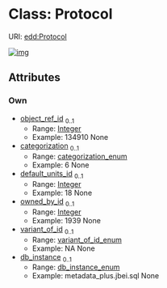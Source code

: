 
# Class: Protocol



URI: [edd:Protocol](https://w3id.org/eddProtocol)


[![img](https://yuml.me/diagram/nofunky;dir:TB/class/[Protocol&#124;object_ref_id:integer%20%3F;categorization:categorization_enum%20%3F;default_units_id:integer%20%3F;owned_by_id:integer%20%3F;variant_of_id:variant_of_id_enum%20%3F;db_instance:db_instance_enum%20%3F])](https://yuml.me/diagram/nofunky;dir:TB/class/[Protocol&#124;object_ref_id:integer%20%3F;categorization:categorization_enum%20%3F;default_units_id:integer%20%3F;owned_by_id:integer%20%3F;variant_of_id:variant_of_id_enum%20%3F;db_instance:db_instance_enum%20%3F])

## Attributes


### Own

 * [object_ref_id](object_ref_id.md)  <sub>0..1</sub>
     * Range: [Integer](types/Integer.md)
     * Example: 134910 None
 * [categorization](categorization.md)  <sub>0..1</sub>
     * Range: [categorization_enum](categorization_enum.md)
     * Example: 6 None
 * [default_units_id](default_units_id.md)  <sub>0..1</sub>
     * Range: [Integer](types/Integer.md)
     * Example: 18 None
 * [owned_by_id](owned_by_id.md)  <sub>0..1</sub>
     * Range: [Integer](types/Integer.md)
     * Example: 1939 None
 * [variant_of_id](variant_of_id.md)  <sub>0..1</sub>
     * Range: [variant_of_id_enum](variant_of_id_enum.md)
     * Example: NA None
 * [db_instance](db_instance.md)  <sub>0..1</sub>
     * Range: [db_instance_enum](db_instance_enum.md)
     * Example: metadata_plus.jbei.sql None
